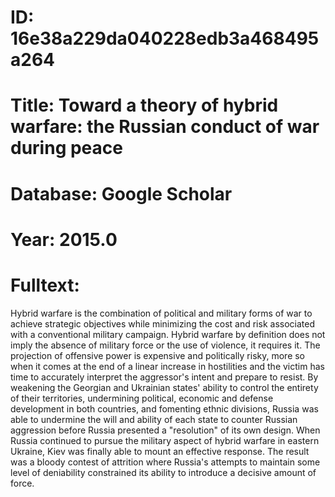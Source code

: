 # ID: 16e38a229da040228edb3a468495a264
# Title: Toward a theory of hybrid warfare: the Russian conduct of war during peace
# Database: Google Scholar
# Year: 2015.0
# Fulltext:
Hybrid warfare is the combination of political and military forms of war to achieve strategic objectives while minimizing the cost and risk associated with a conventional military campaign.
Hybrid warfare by definition does not imply the absence of military force or the use of violence, it requires it.
The projection of offensive power is expensive and politically risky, more so when it comes at the end of a linear increase in hostilities and the victim has time to accurately interpret the aggressor's intent and prepare to resist.
By weakening the Georgian and Ukrainian states' ability to control the entirety of their territories, undermining political, economic and defense development in both countries, and fomenting ethnic divisions, Russia was able to undermine the will and ability of each state to counter Russian aggression before Russia presented a "resolution" of its own design.
When Russia continued to pursue the military aspect of hybrid warfare in eastern Ukraine, Kiev was finally able to mount an effective response.
The result was a bloody contest of attrition where Russia's attempts to maintain some level of deniability constrained its ability to introduce a decisive amount of force.